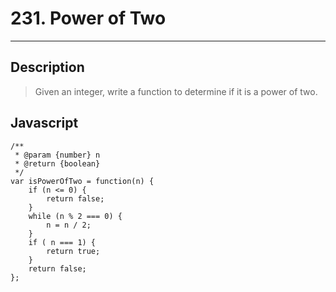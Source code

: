 # 231. Power of Two

---
## Description

> Given an integer, write a function to determine if it is a power of two.

## Javascript

```
/**
 * @param {number} n
 * @return {boolean}
 */
var isPowerOfTwo = function(n) {
    if (n <= 0) {
        return false;
    }
    while (n % 2 === 0) {
        n = n / 2;
    }
    if ( n === 1) {
        return true;
    }
    return false;
};

```
